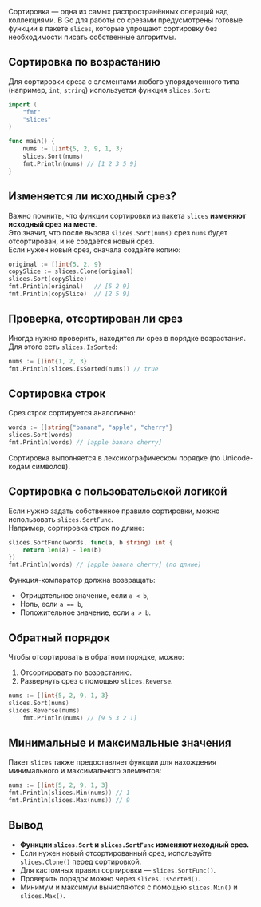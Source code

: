 Сортировка — одна из самых распространённых операций над коллекциями. В Go для работы со срезами предусмотрены готовые функции в пакете `slices`, которые упрощают сортировку без необходимости писать собственные алгоритмы.

## Сортировка по возрастанию

Для сортировки среза с элементами любого упорядоченного типа (например, `int`, `string`) используется функция `slices.Sort`:

```go
import (
	"fmt"
	"slices"
)

func main() {
	nums := []int{5, 2, 9, 1, 3}
	slices.Sort(nums)
	fmt.Println(nums) // [1 2 3 5 9]
}
```

## Изменяется ли исходный срез?

Важно помнить, что функции сортировки из пакета `slices` **изменяют исходный срез на месте**.  
Это значит, что после вызова `slices.Sort(nums)` срез `nums` будет отсортирован, и не создаётся новый срез.  
Если нужен новый срез, сначала создайте копию:

```go
original := []int{5, 2, 9}
copySlice := slices.Clone(original)
slices.Sort(copySlice)
fmt.Println(original)   // [5 2 9]
fmt.Println(copySlice)  // [2 5 9]
```

## Проверка, отсортирован ли срез

Иногда нужно проверить, находится ли срез в порядке возрастания. Для этого есть `slices.IsSorted`:

```go
nums := []int{1, 2, 3}
fmt.Println(slices.IsSorted(nums)) // true
```

## Сортировка строк

Срез строк сортируется аналогично:

```go
words := []string{"banana", "apple", "cherry"}
slices.Sort(words)
fmt.Println(words) // [apple banana cherry]
```

Сортировка выполняется в лексикографическом порядке (по Unicode-кодам символов).

## Сортировка с пользовательской логикой

Если нужно задать собственное правило сортировки, можно использовать `slices.SortFunc`.  
Например, сортировка строк по длине:

```go
slices.SortFunc(words, func(a, b string) int {
	return len(a) - len(b)
})
fmt.Println(words) // [apple banana cherry] (по длине)
```

Функция-компаратор должна возвращать:

- Отрицательное значение, если `a < b`,
- Ноль, если `a == b`,
- Положительное значение, если `a > b`.

## Обратный порядок

Чтобы отсортировать в обратном порядке, можно:

1. Отсортировать по возрастанию.
2. Развернуть срез с помощью `slices.Reverse`.

```go
nums := []int{5, 2, 9, 1, 3}
slices.Sort(nums)
slices.Reverse(nums)
	fmt.Println(nums) // [9 5 3 2 1]
```

## Минимальные и максимальные значения

Пакет `slices` также предоставляет функции для нахождения минимального и максимального элементов:

```go
nums := []int{5, 2, 9, 1, 3}
fmt.Println(slices.Min(nums)) // 1
fmt.Println(slices.Max(nums)) // 9
```

## Вывод

- **Функции `slices.Sort` и `slices.SortFunc` изменяют исходный срез.**
- Если нужен новый отсортированный срез, используйте `slices.Clone()` перед сортировкой.
- Для кастомных правил сортировки — `slices.SortFunc()`.
- Проверить порядок можно через `slices.IsSorted()`.
- Минимум и максимум вычисляются с помощью `slices.Min()` и `slices.Max()`.
